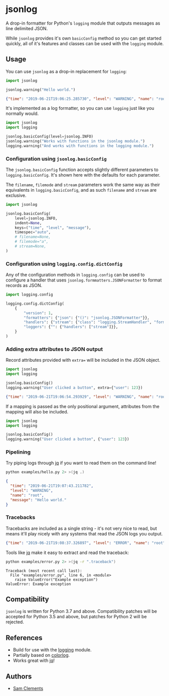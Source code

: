 jsonlog
=======

A drop-in formatter for Python's `logging` module that outputs messages as line
delimited JSON.

While `jsonlog` provides it's own `basicConfig` method so you can get started
quickly, all of it's features and classes can be used with the `logging` module.

Usage
-----

You can use `jsonlog` as a drop-in replacement for `logging`:

```python
import jsonlog

jsonlog.warning("Hello world.")
```

```json
{"time": "2019-06-21T19:06:25.285730", "level": "WARNING", "name": "root", "message": "Hello world."}
```

It's implemented as a log formatter, so you can use `logging` just like you
normally would.

```python
import jsonlog
import logging

jsonlog.basicConfig(level=jsonlog.INFO)
jsonlog.warning("Works with functions in the jsonlog module.")
logging.warning("And works with functions in the logging module.")
```

### Configuration using `jsonlog.basicConfig`

The `jsonlog.basicConfig` function accepts slightly different parameters to
`logging.basicConfig`. It's shown here with the defaults for each parameter.

The `filename`, `filemode` and `stream` parameters work the same way as their
equivalents in `logging.basicConfig`, and as such `filename` and `stream` are
exclusive. 

```python
import jsonlog

jsonlog.basicConfig(
    level=jsonlog.INFO,
    indent=None,
    keys=("time", "level", "message"),
    timespec="auto",
    # filename=None,
    # filemode="a",
    # stream=None,
)
```

### Configuration using `logging.config.dictConfig`

Any of the configuration methods in `logging.config` can be used to configure a
handler that uses `jsonlog.formmatters.JSONFormatter` to format records as JSON. 

```python
import logging.config

logging.config.dictConfig(
    {
        "version": 1,
        "formatters": {"json": {"()": "jsonlog.JSONFormatter"}},
        "handlers": {"stream": {"class": "logging.StreamHandler", "formatter": "json"}},
        "loggers": {"": {"handlers": ["stream"]}},
    }
)
```

### Adding extra attributes to JSON output

Record attributes provided with `extra=` will be included in the JSON object.

```python
import jsonlog
import logging

jsonlog.basicConfig()
logging.warning("User clicked a button", extra={"user": 123})
```

```json
{"time": "2019-06-21T19:06:54.293929", "level": "WARNING", "name": "root", "message": "User clicked a button", "user": 123}
```

If a mapping is passed as the only positional argument, attributes from the
mapping will also be included.

```python
import jsonlog
import logging

jsonlog.basicConfig()
logging.warning("User clicked a button", {"user": 123})
```

### Pipelining

Try piping logs through [jq] if you want to read them on the command line!

```bash
python examples/hello.py 2> >(jq .)
```

```json
{
  "time": "2019-06-21T19:07:43.211782",
  "level": "WARNING",
  "name": "root",
  "message": "Hello world."
}

```

### Tracebacks

Tracebacks are included as a single string - it's not very nice to read, but
means it'll play nicely with any systems that read the JSON logs you output.

```json
{"time": "2019-06-21T19:08:37.326897", "level": "ERROR", "name": "root", "message": "Encountered an error", "traceback": "Traceback (most recent call last):\n  File \"examples/error.py\", line 6, in <module>\n    raise ValueError(\"Example exception\")\nValueError: Example exception"}
```

Tools like [jq] make it easy to extract and read the traceback:

```bash
python examples/error.py 2> >(jq -r ".traceback")
```

```
Traceback (most recent call last):
  File "examples/error.py", line 6, in <module>
    raise ValueError("Example exception")
ValueError: Example exception
``` 

Compatibility
-------------

`jsonlog` is written for Python 3.7 and above. Compatibility patches will be
accepted for Python 3.5 and above, but patches for Python 2 will be rejected.

References
----------

* Build for use with the [logging] module.
* Partially based on [colorlog].
* Works great with [jq]!

Authors
-------

* [Sam Clements]

[colorlog]: https://gitlab.com/borntyping/colorlog
[jq]: https://stedolan.github.io/jq/
[logging]: https://docs.python.org/3/library/logging.html
[Sam Clements]: https://gitlab.com/borntyping
